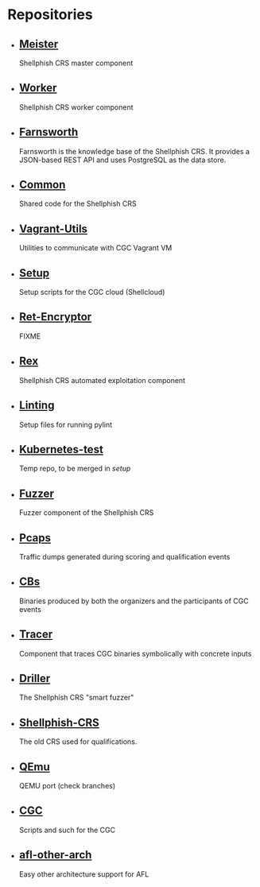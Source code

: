 # Repositories

* ## [Meister](https://git.seclab.cs.ucsb.edu/cgc/meister.git)
  Shellphish CRS master component
* ## [Worker](https://git.seclab.cs.ucsb.edu/cgc/worker.git)
  Shellphish CRS worker component
* ## [Farnsworth](https://git.seclab.cs.ucsb.edu/cgc/farnsworth.git)
  Farnsworth is the knowledge base of the Shellphish CRS.
  It provides a JSON-based REST API and uses PostgreSQL as the data store.
* ## [Common](https://git.seclab.cs.ucsb.edu/cgc/common.git)
  Shared code for the Shellphish CRS
* ## [Vagrant-Utils](https://git.seclab.cs.ucsb.edu/cgc/vagrant-utils.git)
  Utilities to communicate with CGC Vagrant VM
* ## [Setup](https://git.seclab.cs.ucsb.edu/cgc/setup.git)
  Setup scripts for the CGC cloud (Shellcloud)
* ## [Ret-Encryptor](https://git.seclab.cs.ucsb.edu/cgc/ret-encryptor.git)
  FIXME
* ## [Rex](https://git.seclab.cs.ucsb.edu/cgc/rex.git)
  Shellphish CRS automated exploitation component
* ## [Linting](https://git.seclab.cs.ucsb.edu/cgc/linting.git)
  Setup files for running pylint
* ## [Kubernetes-test](https://git.seclab.cs.ucsb.edu/cgc/kubernetes-test.git)
  Temp repo, to be merged in *setup*
* ## [Fuzzer](https://git.seclab.cs.ucsb.edu/cgc/fuzzer.git)
  Fuzzer component of the Shellphish CRS
* ## [Pcaps](https://git.seclab.cs.ucsb.edu/cgc/pcaps.git)
  Traffic dumps generated during scoring and qualification events
* ## [CBs](https://git.seclab.cs.ucsb.edu/cgc/cbs.git)
  Binaries produced by both the organizers and the participants of CGC events
* ## [Tracer](https://git.seclab.cs.ucsb.edu/cgc/tracer.git)
  Component that traces CGC binaries symbolically with concrete inputs
* ## [Driller](https://git.seclab.cs.ucsb.edu/cgc/driller.git)
  The Shellphish CRS "smart fuzzer"
* ## [Shellphish-CRS](https://git.seclab.cs.ucsb.edu/cgc/shellphish-crs.git)
  The old CRS used for qualifications.
* ## [QEmu](https://git.seclab.cs.ucsb.edu/cgc/qemu.git)
  QEMU port (check branches)
* ## [CGC](https://git.seclab.cs.ucsb.edu/cgc/cgc.git)
  Scripts and such for the CGC
* ## [afl-other-arch](https://git.seclab.cs.ucsb.edu/cgc/afl-other-arch.git)
  Easy other architecture support for AFL
